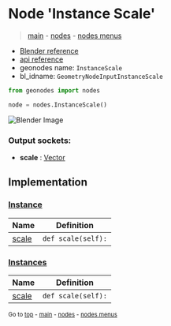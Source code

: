 # Node 'Instance Scale'

> [main](../structure.md) - [nodes](nodes.md) - [nodes menus](nodes_menus.md)

- [Blender reference](https://docs.blender.org/manual/en/latest/modeling/geometry_nodes/instances/instance_scale.html)
- [api reference](https://docs.blender.org/api/current/bpy.types.GeometryNodeInputInstanceScale.html)
- geonodes name: `InstanceScale`
- bl_idname: `GeometryNodeInputInstanceScale`

```python
from geonodes import nodes

node = nodes.InstanceScale()
```

![Blender Image](https://docs.blender.org/manual/en/latest/_images/node-types_GeometryNodeInputInstanceScale.webp)

### Output sockets:

- **scale** : [Vector](Vector.md)

## Implementation

### [Instance](Instance.md)

| Name | Definition |
|------|------------|
 | [scale](Instance.md#scale-property) | `def scale(self):` |

### [Instances](Instances.md)

| Name | Definition |
|------|------------|
 | [scale](Instances.md#scale-property) | `def scale(self):` |

<sub>Go to [top](#node-Instance-Scale) - [main](../structure.md) - [nodes](nodes.md) - [nodes menus](nodes_menus.md)</sub>


